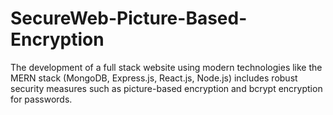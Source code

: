 # SecureWeb-Picture-Based-Encryption
The development of a full stack website using modern technologies like the MERN stack (MongoDB, Express.js, React.js, Node.js) includes robust security measures such as picture-based encryption and bcrypt encryption for passwords.
